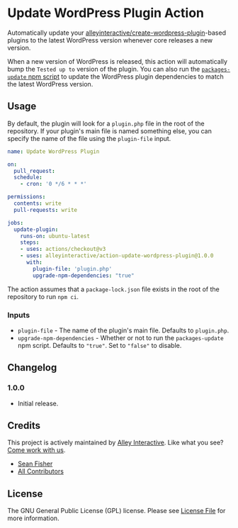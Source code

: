 # Update WordPress Plugin Action

Automatically update your
[alleyinteractive/create-wordpress-plugin](https://github.com/alleyinteractive/create-wordpress-plugin)-based
plugins to the latest WordPress version whenever core releases a new version.

When a new version of WordPress is released, this action will automatically bump
the `Tested up to` version of the plugin. You can also run the [`packages-update`
npm
script](https://github.com/alleyinteractive/create-wordpress-plugin#updating-wp-dependencies)
to update the WordPress plugin dependencies to match the latest WordPress version.

## Usage

By default, the plugin will look for a `plugin.php` file in the root of the
repository. If your plugin's main file is named something else, you can specify
the name of the file using the `plugin-file` input.

```yaml
name: Update WordPress Plugin

on:
  pull_request:
  schedule:
    - cron: '0 */6 * * *'

permissions:
  contents: write
  pull-requests: write

jobs:
  update-plugin:
    runs-on: ubuntu-latest
    steps:
    - uses: actions/checkout@v3
    - uses: alleyinteractive/action-update-wordpress-plugin@1.0.0
      with:
        plugin-file: 'plugin.php'
        upgrade-npm-dependencies: "true"

```

The action assumes that a `package-lock.json` file exists in the root of the
repository to run `npm ci`.

### Inputs

- `plugin-file` - The name of the plugin's main file. Defaults to `plugin.php`.
- `upgrade-npm-dependencies` - Whether or not to run the `packages-update` npm
  script. Defaults to `"true"`. Set to `"false"` to disable.

## Changelog

### 1.0.0

- Initial release.

## Credits

This project is actively maintained by [Alley
Interactive](https://github.com/alleyinteractive). Like what you see? [Come work
with us](https://alley.com/careers/).

- [Sean Fisher](https://github.com/srtfisher)
- [All Contributors](../../contributors)

## License

The GNU General Public License (GPL) license. Please see [License File](LICENSE) for more information.

